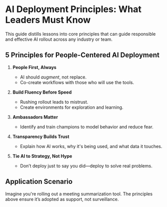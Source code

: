 # AI Deployment Principles: What Leaders Must Know

This guide distills lessons into core principles that can guide responsible and effective AI rollout across any industry or team.

## 5 Principles for People-Centered AI Deployment

1. **People First, Always**
   - AI should *augment*, not replace.
   - Co-create workflows with those who will use the tools.

2. **Build Fluency Before Speed**
   - Rushing rollout leads to mistrust.
   - Create environments for exploration and learning.

3. **Ambassadors Matter**
   - Identify and train champions to model behavior and reduce fear.

4. **Transparency Builds Trust**
   - Explain how AI works, why it's being used, and what data it touches.

5. **Tie AI to Strategy, Not Hype**
   - Don’t deploy just to say you did—deploy to solve real problems.

## Application Scenario

Imagine you're rolling out a meeting summarization tool. The principles above ensure it’s adopted as support, not surveillance.
